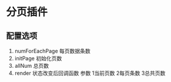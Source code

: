 
# 分页插件


## 配置选项

1. numForEachPage 每页数据条数
2. initPage 初始化页数
3. allNum 总页数
4. render 状态改变后回调函数  参数  1当前页数 2每页条数 3总共页数








